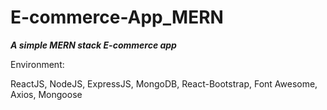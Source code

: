 # E-commerce-App_MERN

***A simple MERN stack E-commerce app***

Environment:

ReactJS, NodeJS, ExpressJS, MongoDB, React-Bootstrap, Font Awesome, Axios, Mongoose
